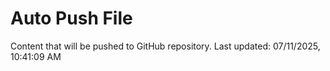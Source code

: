 # Auto Push File

Content that will be pushed to GitHub repository.
Last updated: 07/11/2025, 10:41:09 AM
